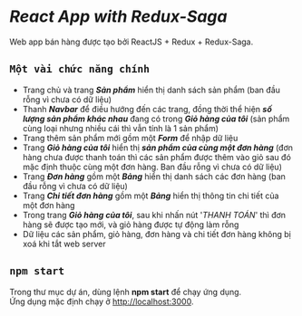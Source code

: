 # **_React App with Redux-Saga_**

Web app bán hàng được tạo bởi ReactJS + Redux + Redux-Saga.

## `Một vài chức năng chính`

- Trang chủ và trang **_Sản phẩm_** hiển thị danh sách sản phẩm (ban đầu rỗng vì chưa có dữ liệu)
- Thanh **_Navbar_** để điều hướng đến các trang, đồng thời thể hiện **_số lượng sản phẩm khác nhau_** đang có trong **_Giỏ hàng của tôi_** (sản phẩm cùng loại nhưng nhiều cái thì vẫn tính là 1 sản phẩm)
- Trang thêm sản phẩm mới gồm một **_Form_** để nhập dữ liệu
- Trang _**Giỏ hàng của tôi**_ hiển thị **_sản phẩm của cùng một đơn hàng_** (đơn hàng chưa được thanh toán thì các sản phẩm được thêm vào giỏ sau đó mặc định thuộc cùng một đơn hàng. Ban đầu rỗng vì chưa có dữ liệu)
- Trang _**Đơn hàng**_ gồm một **_Bảng_** hiển thị danh sách các đơn hàng (ban đầu rỗng vì chưa có dữ liệu)
- Trang _**Chi tiết đơn hàng**_ gồm một **_Bảng_** hiển thị thông tin chi tiết của một đơn hàng
- Trong trang **_Giỏ hàng của tôi_**, sau khi nhấn nút '_THANH TOÁN_' thì đơn hàng sẽ được tạo mới, và giỏ hàng được tự động làm rỗng
- Dữ liệu các sản phẩm, giỏ hàng, đơn hàng và chi tiết đơn hàng không bị xoá khi tắt web server 

## `npm start`

Trong thư mục dự án, dùng lệnh **npm start** để chạy ứng dụng.\
Ứng dụng mặc định chạy ở [http://localhost:3000](http://localhost:3000).
